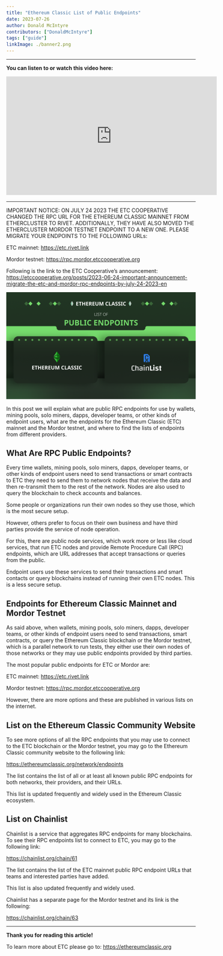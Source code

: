 ```yaml
---
title: "Ethereum Classic List of Public Endpoints"
date: 2023-07-26
author: Donald McIntyre
contributors: ["DonaldMcIntyre"]
tags: ["guide"]
linkImage: ./banner2.png
---
```


---
**You can listen to or watch this video here:**

<iframe width="560" height="315" src="https://www.youtube.com/embed/X0VzUhJCmvQ" title="YouTube video player" frameborder="0" allow="accelerometer; autoplay; clipboard-write; encrypted-media; gyroscope; picture-in-picture; web-share" allowfullscreen></iframe>

---

IMPORTANT NOTICE: ON JULY 24 2023 THE ETC COOPERATIVE CHANGED THE RPC URL FOR THE ETHEREUM CLASSIC MAINNET FROM ETHERCLUSTER TO RIVET. ADDITIONALLY, THEY HAVE ALSO MOVED THE ETHERCLUSTER MORDOR TESTNET ENDPOINT TO A NEW ONE. PLEASE MIGRATE YOUR ENDPOINTS TO THE FOLLOWING URLs:

ETC mainnet: https://etc.rivet.link

Mordor testnet: https://rpc.mordor.etccooperative.org

Following is the link to the ETC Cooperative’s announcement: https://etccooperative.org/posts/2023-06-24-important-announcement-migrate-the-etc-and-mordor-rpc-endpoints-by-july-24-2023-en 

![ETC RPC endpoints.](./banner.png)

In this post we will explain what are public RPC endpoints for use by wallets, mining pools, solo miners, dapps, developer teams, or other kinds of endpoint users, what are the endpoints for the Ethereum Classic (ETC) mainnet and the Mordor testnet, and where to find the lists of endpoints from different providers.

## What Are RPC Public Endpoints?

Every time wallets, mining pools, solo miners, dapps, developer teams, or other kinds of endpoint users need to send transactions or smart contracts to ETC they need to send them to network nodes that receive the data and then re-transmit them to the rest of the network. Nodes are also used to query the blockchain to check accounts and balances.

Some people or organizations run their own nodes so they use those, which is the most secure setup. 

However, others prefer to focus on their own business and have third parties provide the service of node operation. 

For this, there are public node services, which work more or less like cloud services, that run ETC nodes and provide Remote Procedure Call (RPC) endpoints, which are URL addresses that accept transactions or queries from the public.

Endpoint users use these services to send their transactions and smart contacts or query blockchains instead of running their own ETC nodes. This is a less secure setup.

## Endpoints for Ethereum Classic Mainnet and Mordor Testnet

As said above, when wallets, mining pools, solo miners, dapps, developer teams, or other kinds of endpoint users need to send transactions, smart contracts, or query the Ethereum Classic blockchain or the Mordor testnet, which is a parallel network to run tests, they either use their own nodes of those networks or they may use public endpoints provided by third parties.

The most popular public endpoints for ETC or Mordor are:

ETC mainnet: https://etc.rivet.link

Mordor testnet: https://rpc.mordor.etccooperative.org

However, there are more options and these are published in various lists on the internet.

## List on the Ethereum Classic Community Website

To see more options of all the RPC endpoints that you may use to connect to the ETC blockchain or the Mordor testnet, you may go to the Ethereum Classic community website to the following link:

https://ethereumclassic.org/network/endpoints

The list contains the list of all or at least all known public RPC endpoints for both networks, their providers, and their URLs.

This list is updated frequently and widely used in the Ethereum Classic ecosystem.

## List on Chainlist

Chainlist is a service that aggregates RPC endpoints for many blockchains. To see their RPC endpoints list to connect to ETC, you may go to the following link:

https://chainlist.org/chain/61

The list contains the list of the ETC mainnet public RPC endpoint URLs that teams and interested parties have added.

This list is also updated frequently and widely used.

Chainlist has a separate page for the Mordor testnet and its link is the following:

https://chainlist.org/chain/63

---

**Thank you for reading this article!**

To learn more about ETC please go to: https://ethereumclassic.org
